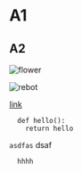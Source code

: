 # A1

## A2

![flower](assets/flower.jpg)

![rebot](rebot.jpeg)

[link](http://example.com#fragment)

```
  def hello():
    return hello
```

`asdfas` dsaf 

```mermaid
  hhhh
```